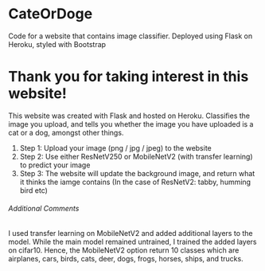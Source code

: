 # CateOrDoge
Code for a website that contains image classifier. Deployed using Flask on Heroku, styled with Bootstrap

<h1>Thank you for taking interest in this website! </h1> 

This website was created with Flask and hosted on Heroku. Classifies the image you upload, and tells you whether the image you have uploaded is a cat or a dog, amongst other things. 
<ol>
  <li>Step 1: Upload your image (png / jpg / jpeg) to the website</li>
  <li>Step 2: Use either ResNetV250 or MobileNetV2 (with transfer learning) to predict your image </li>
  <li>Step 3: The website will update the background image, and return what it thinks the iamge contains (In the case of ResNetV2: tabby, humming bird etc)</li>
</ol>

<h6>Additional Comments</h6> 
I used transfer learning on MobileNetV2 and added additional layers to the model. While the main model remained untrained, I trained the added layers on cifar10. 
Hence, the MobileNetV2 option return 10 classes which are airplanes, cars, birds, cats, deer, dogs, frogs, horses, ships, and trucks. 
